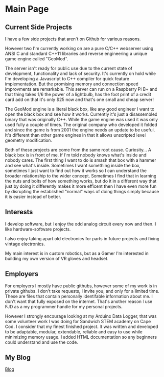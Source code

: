 # Main Page

## Current Side Projects
I have a few side projects that aren't on Github for various reasons.

However two I'm currently working on are a pure C/C++ webserver using ANSI C and standard C++11 libraries and reverse engineering a unique game engine called "GeoMod".  

The server isn't ready for public use due to the current state of development, functionality and lack of security. It's currently on hold while I'm developing a Javascript to C++ compiler for quick feature implementation.  But the promising memory and connection speed improvments are remarkable.  This server can run on a Raspberry Pi B+ and that thing takes 1/6 the power of a lightbulb, has the foot print of a credit card add on that it's only $25 now and that's one small and cheap server!

The GeoMod engine is a literal black box, like any good engineer I want to open the black box and see how it works.  Currently it's just a disassembled binary that was originally C++.  While the game engine was used it was only used fully a couple of times.  The original company who developed it folded and since the game is from 2001 the engine needs an update to be useful.  It's different than other game engines in that it allows unscripted level geometry modification.

Both of these projects are come from the same root cause.  Curiosity... A black box is in front of me.  If I'm told nobody knows what's inside and nobody cares. The first thing I want to do is smash that box with a hammer and see what's inside.  Sometimes I want something inside the box, sometimes I just want to find out how it works so I can understand the broader relationship to the wider concept.  Sometimes I find that in learning the nuts and bolts of how something works, but do it in a different way that just by doing it differently makes it more efficent then I have even more fun by disrupting the established "normal" ways of doing things simply because it is easier instead of better.


## Interests
I develop software, but I enjoy the odd analog circuit every now and then. I like hardware-software projects. 

I also enjoy taking apart old electronics for parts in future projects and fixing vintage electronics.

My main interest is in custom robotics, but as a Gamer I'm interested in building my own version of VR gloves and headset.



## Employers

For employers I mostly have public githubs, however some of my work is in private githubs.  I don't take requests, I invite you, and only for a limited time.  These are files that contain personally identifable information about me.  I don't want that fully exposed on the internet.  That's another reason I use FJD as a my programmer handle for my personal projects.

However I strongly encourage looking at my Arduino Data Logger, that was some volunteer work I was doing for Sandwich STEM academy on Cape Cod. I consider that my finest finished project.  It was written and developed to be adaptable, modular, extendable, reliable and easy to use while minimizing memory usage.  I added HTML documentation so any beginners could understand and use the code.

## My Blog

[Blog](/blog/)
